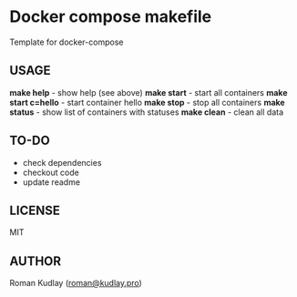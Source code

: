 Docker compose makefile
=======================

Template for docker-compose

USAGE
-----
**make help** - show help (see above)
**make start** - start all containers
**make start c=hello** - start container hello
**make stop** - stop all containers
**make status** - show list of containers with statuses
**make clean** - clean all data

TO-DO
-----

- check dependencies
- checkout code
- update readme

LICENSE
-------

MIT

AUTHOR
------

Roman Kudlay (roman@kudlay.pro)